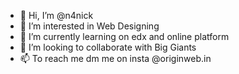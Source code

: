 - 👋 Hi, I’m @n4nick
- 👀 I’m interested in Web Designing
- 🌱 I’m currently learning on edx and online platform
- 💞️ I’m looking to collaborate with Big Giants
- 📫 To reach me dm me on  insta @originweb.in

<!---
n4nick/n4nick is a ✨ special ✨ repository because its `README.md` (this file) appears on your GitHub profile.
You can click the Preview link to take a look at your changes.
--->
